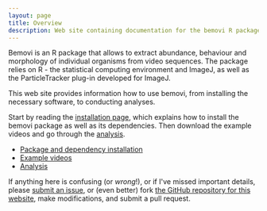 ```yaml
---
layout: page
title: Overview
description: Web site containing documentation for the bemovi R package
---
```


Bemovi is an R package that allows to extract abundance, behaviour and morphology of individual 
organisms from video sequences. The package relies on R - the statistical computing environment
and ImageJ, as well as the ParticleTracker plug-in developed for ImageJ.

This web site provides information how to use bemovi, from
installing the necessary software, to conducting analyses. 

Start by reading the [installation page](pages/installation.html), which
explains how to install the bemovi package as well as its dependencies. Then download the
example videos and  go through the [analysis](pages/analysis.html). 

- [Package and dependency installation](pages/installation.html)
- [Example videos](pages/example.html)
- [Analysis](pages/analysis.html)

If anything here is confusing (or _wrong_!), or if I've missed
important details, please [submit an issue](https://github.com/pennekampster/bemovi/issues), or (even
better) fork [the GitHub repository for this website](http://github.com/pennekampster/bemovi),
make modifications, and submit a pull request.